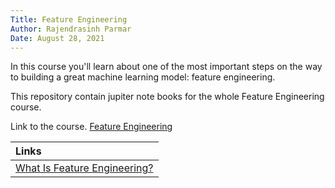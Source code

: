 ```yaml
---
Title: Feature Engineering
Author: Rajendrasinh Parmar
Date: August 28, 2021
---
```


In this course you'll learn about one of the most important steps on the way to building a great machine learning model: feature engineering. 

This repository contain jupiter note books for the whole Feature Engineering course.

Link to the course. [Feature Engineering](https://www.kaggle.com/learn/feature-engineering)

| Links                                                            |
|:-----------------------------------------------------------------|
| [What Is Feature Engineering?](./01_What_Is_Feature_Engineering)  |